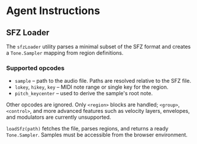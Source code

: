 # Agent Instructions

## SFZ Loader

The `sfzLoader` utility parses a minimal subset of the SFZ format and
creates a `Tone.Sampler` mapping from region definitions.

### Supported opcodes
- `sample` – path to the audio file. Paths are resolved relative to the SFZ file.
- `lokey`, `hikey`, `key` – MIDI note range or single key for the region.
- `pitch_keycenter` – used to derive the sample's root note.

Other opcodes are ignored. Only `<region>` blocks are handled; `<group>`,
`<control>`, and more advanced features such as velocity layers, envelopes,
and modulators are currently unsupported.

`loadSfz(path)` fetches the file, parses regions, and returns a ready
`Tone.Sampler`. Samples must be accessible from the browser environment.

